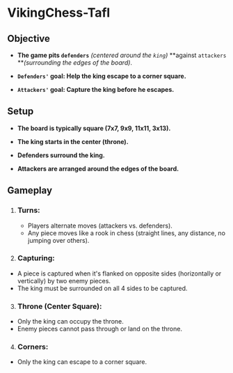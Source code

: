 # VikingChess-Tafl


## Objective 
+ **The game pits `defenders`** _(centered around the `king`)_ **against `attackers` **_(surrounding the edges of the board)_.

+ **`Defenders'` goal: Help the king escape to a corner square.**

+ **`Attackers'` goal: Capture the king before he escapes.**

## Setup

+ **The board is typically square (7x7, 9x9, 11x11, 3x13).**

+ **The king starts in the center (throne).**

+ **Defenders surround the king.**

+ **Attackers are arranged around the edges of the board.**

## Gameplay
1. ### Turns:

   + Players alternate moves (attackers vs. defenders).
   + Any piece moves like a rook in chess (straight lines, any distance, no jumping over 
     others).
2. ### Capturing:

+ A piece is captured when it's flanked on opposite sides (horizontally or vertically) by two enemy pieces.
+ The king must be surrounded on all 4 sides to be captured.
  
3. ### Throne (Center Square):

+ Only the king can occupy the throne.
+ Enemy pieces cannot pass through or land on the throne.
4. ### Corners:

+ Only the king can escape to a corner square.
